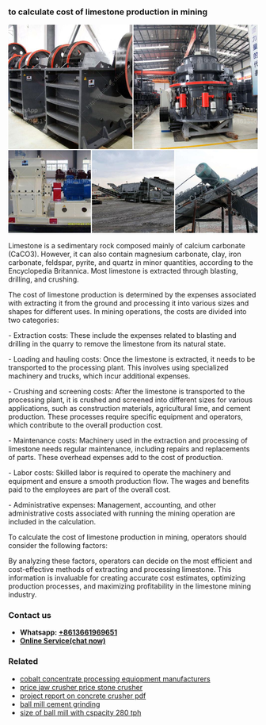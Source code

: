 <h3>to calculate cost of limestone production in mining</h3><img src='1706773767.jpg' alt=''><p>Limestone is a sedimentary rock composed mainly of calcium carbonate (CaCO3). However, it can also contain magnesium carbonate, clay, iron carbonate, feldspar, pyrite, and quartz in minor quantities, according to the Encyclopedia Britannica. Most limestone is extracted through blasting, drilling, and crushing.</p><p>The cost of limestone production is determined by the expenses associated with extracting it from the ground and processing it into various sizes and shapes for different uses. In mining operations, the costs are divided into two categories:</p><p>   - Extraction costs: These include the expenses related to blasting and drilling in the quarry to remove the limestone from its natural state.</p><p>   - Loading and hauling costs: Once the limestone is extracted, it needs to be transported to the processing plant. This involves using specialized machinery and trucks, which incur additional expenses.</p><p>   - Crushing and screening costs: After the limestone is transported to the processing plant, it is crushed and screened into different sizes for various applications, such as construction materials, agricultural lime, and cement production. These processes require specific equipment and operators, which contribute to the overall production cost.</p><p>   - Maintenance costs: Machinery used in the extraction and processing of limestone needs regular maintenance, including repairs and replacements of parts. These overhead expenses add to the cost of production.</p><p>   - Labor costs: Skilled labor is required to operate the machinery and equipment and ensure a smooth production flow. The wages and benefits paid to the employees are part of the overall cost.</p><p>   - Administrative expenses: Management, accounting, and other administrative costs associated with running the mining operation are included in the calculation.</p><p>To calculate the cost of limestone production in mining, operators should consider the following factors:</p><p>By analyzing these factors, operators can decide on the most efficient and cost-effective methods of extracting and processing limestone. This information is invaluable for creating accurate cost estimates, optimizing production processes, and maximizing profitability in the limestone mining industry.</p><h3>Contact us</h3><ul><li><strong>Whatsapp:&nbsp;<a href="https://wa.me/8613661969651">+8613661969651</a></strong></li><li><a href="https://swt.shibang-china.com/?git&amp;zhl&amp;to calculate cost of limestone production in mining"><strong>Online Service(chat now)</strong></a></li></ul><h3>Related</h3><ul><li><a href='cobalt concentrate processing equiopment manufacturers.md'>cobalt concentrate processing equiopment manufacturers</a></li><li><a href='price jaw crusher price stone crusher.md'>price jaw crusher price stone crusher</a></li><li><a href='project report on concrete crusher pdf.md'>project report on concrete crusher pdf</a></li><li><a href='ball mill cement grinding.md'>ball mill cement grinding</a></li><li><a href='size of ball mill with cspacity 280 tph.md'>size of ball mill with cspacity 280 tph</a></li></ul>